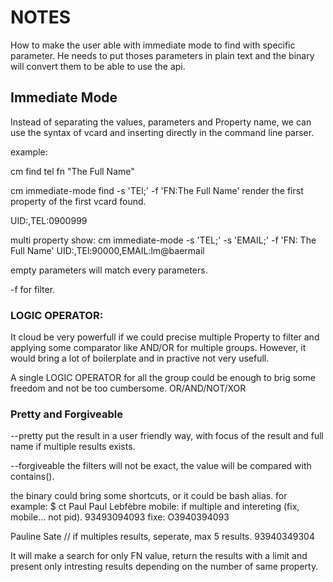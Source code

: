 # NOTES


How to make the user able with immediate mode to find with specific parameter.
He needs to put thoses parameters in plain text and the binary will convert them to be able to use the api.

## Immediate Mode

Instead of separating the values, parameters and Property name, we can use the syntax of vcard and inserting directly in the command line parser.

example:

cm find tel fn "The Full Name"

cm immediate-mode find -s 'TEl;' -f 'FN:The Full Name'
render the first property of the first vcard found.

UID:,TEL:0900999

multi property show:
cm immediate-mode -s 'TEL;' -s 'EMAIL;' -f 'FN: The Full Name'
UID:,TEl:90000,EMAIL:lm@baermail

empty parameters will match every parameters.

-f for filter.

### LOGIC OPERATOR:

It cloud be very powerfull if we could precise multiple Property to filter and applying some comparator like AND/OR for multiple groups.
However, it would bring a lot of boilerplate and in practive not very usefull.

A single LOGIC OPERATOR for all the group could be enough to brig some freedom and not be too cumbersome.
OR/AND/NOT/XOR

### Pretty and Forgiveable

--pretty
put the result in a user friendly way, with focus of the result and full name if multiple results exists.

--forgiveable
the filters will not be exact, the value will be compared with contains().


the binary could bring some shortcuts, or it could be bash alias.
for example:
$ ct Paul
Paul Lebfèbre
mobile: if multiple and intereting (fix, mobile... not pid).
93493094093
fixe:
O3940394093

Pauline Sate // if multiples results, seperate, max 5 results.
93940349304

It will make a search for only FN value, return the results with a limit and present only intresting results depending on the number of same property.



